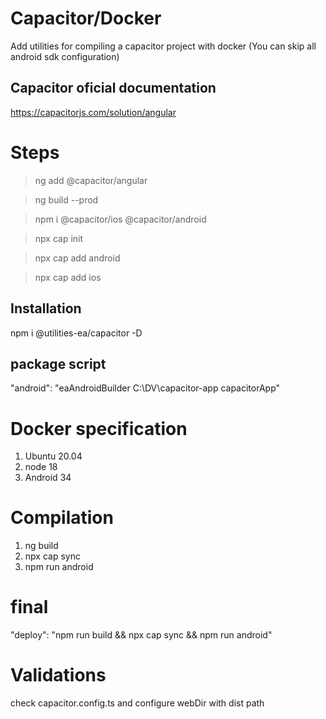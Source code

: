 # Capacitor/Docker

Add utilities for compiling a capacitor project with docker (You can skip all android sdk configuration)

## Capacitor oficial documentation
https://capacitorjs.com/solution/angular

# Steps
> ng add @capacitor/angular

> ng build --prod

> npm i @capacitor/ios @capacitor/android

> npx cap init

> npx cap add android

> npx cap add ios

## Installation

npm i @utilities-ea/capacitor -D

## package script

"android": "eaAndroidBuilder C:\\DV\\capacitor-app capacitorApp"


# Docker specification

1. Ubuntu 20.04
1. node 18
1. Android 34


# Compilation

1. ng build
1. npx cap sync
1. npm run android

# final

"deploy": "npm run build && npx cap sync && npm run android"


# Validations

check capacitor.config.ts and configure webDir with dist path





<!-- 
# Demo

https://stackblitz.com/edit/stackblitz-starters-coddjt?file=src%2Fmain.ts

# Installation
> npm i @control-ea/spinner

# Instructions

## Modules
```ts
import { SpinnerComponent } from '@control-ea/spinner';
```

## Use

Add in `app.component.html` the tag `<ea-spinner color="{optional}" />`

> Note: only add this tag once.

```hmtl app.component.ts
<ea-spinner color="red" />
```

In components now you can inject `SpinnerService` and use its methods `show(message?)` or `hide()`

```ts
constructor(private spinnerService: SpinnerService) {

    this.spinnerService.show("Saving data...");

    timer(1000).subscribe(_ => {
        this.spinnerService.show("Data saved...");
    })

    timer(2000).subscribe(_ => {
        this.spinnerService.show("Loading data...");
    })

    timer(3000).subscribe(_ => {
        this.spinnerService.hide();
    });

}
```

> Note: color and message inputs are optional
> Note: You can send optional content in `<ea-spinner> <img src="img.gif"> </ea-spinner>` if you want to customize spinner, services you can continue using in same way

## Result

![Spinner](https://github.com/EdwinAriasRosero/controls/blob/main/libs/spinner/assets/spinner.PNG?raw=true)

## Custom content

![Custom spinner](https://github.com/EdwinAriasRosero/controls/blob/main/libs/spinner/assets/spinner-custom.PNG?raw=true) -->
